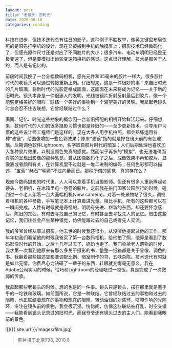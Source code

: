 ```yaml
---
layout: post
title: "老镜头，旧时光"
date: 2020-08-10
categories: reading
---
```


科技在进步，但技术迭代总有往日的影子。这种例子不胜枚举，像英文键盘布局依照的是原先打字机的设计，现在又被搬到手机的触摸屏上；摄影技术已经数码化了，但感光原件尺寸还是对应了不同胶片的大小；很多汽车、电动车明明已经是无极变速了，但是要模拟出齿轮变速箱换挡的感觉。这点很好理解，技术是服务于人的，而人是有记忆的。

前段时间我换了一台全幅数码相机，感光元件和35毫米的胶片一样大。很多胶片时代的老镜头可以通过转接重新上岗。仔细想来，这是一件很妙的事：来自旧时光的几片玻璃，将新时代的光影定格成画面，这画面在未来将成为记忆——关于新的旧时光。镜头本身是一件很迷人的发明，光线被镜片折射反射最后到胶片，像一个能够定格美好的眼眸：联结一个美好的事物到一个渴望美好的灵魂。我拿起老镜头时总会忍不住去联想，它曾经联结过什么？

画面、记忆、时光这些抽象的概念因一台新旧搭配的相机开始鲜活起来。仔细想来，数码时代的人们的很多摄影习惯也都是怀旧的——至少更新技术、引导用户习惯的这些设计师工程师们是这样的。现在大多人用手机拍照，都会熟练运用各种“滤镜”，给图像增加一些色彩效果；原来“滤镜”指的就是拧在镜头前的有色玻璃。后期调色软件Lightroom，名字取自胶片时代的暗室；人们后期处理也喜欢加入各种胶片效果，以制造颜色失真的感觉。然而似乎再多的“模拟”，也无法准确而真实的呈现出影像的那种感觉。自从图像数码化了之后，成像效果不再和胶片、显像液或者颜料有关，在计算机里不过就是一堆二进制的编码；任何色彩都可以描述，“宝蓝”“赭石”“明黄”不过向量而已。那种所谓的感觉，真的存在么？

现如今数码摄影的时代里，人人可以拿着手机当摄影师。但还有很多人重新捧起老镜头、老相机，在冰箱里屯一卷卷的胶片。之前我在拱门国家公园旅行的时候，碰到过一个老人架着一台大画幅相机(view camera)，对着一处景物站了很久，调校着相机的各种参数，手写笔记本上计算着进光量。相比手机，所有的这些都可以在一瞬间完成。人性有时候就是奇怪的，明明有先进、崭新的东西，却还要怀念落后、陈旧的东西。有时去寻找自己的记忆，有时甚至去寻找先人的记忆。借由这些记忆，我们往往会产生某种错觉，仿佛能跟过去的自己或者先人交流。

我的爷爷曾经从事过摄影，他去世的时候我还很小，从没听他提起过他的工作。那年年初我们看望他的时候我爸买了第一台数码相机，给他拍了照，他算是看到了数码影像时代的开始。之后十几年过去了，奶奶也走了。我们收拾老人遗物的时候，我才第一次看到他原来有那么多关于摄影的书，整整一纸箱都是关于显像、调色的书。我翻着那些描述显影液调配比例、暗室制作的书，五味杂陈。技术迭代有时就是如此无情。你费尽心力钻研了一辈子的东西，转眼就变得毫无意义。我在Adobe公司实习的时候，恰巧和Lightroom的经理吃过一顿饭，算是完成了一次微弱的传承。

我拿起那些老镜头的时候，想的也是同一件事。镜头只是镜头，摆在那里就是黑乎乎的一坨铁和玻璃。如前面所说，它是一种联结。它曾经联结过去的事物和过去的眼睛，也正联结着现在的事物和现在的眼睛。转动油润的对焦环、吱嘎作响的光圈环，专注在镜头前的景物，我会很沉浸。恍惚间，仿佛这些联结被打乱，时空交错——我能看到镜头记录过的旧时光，而我爷爷还有镜头过去的主人们，能看到我眼前的景色。

![]({{ site.url }}/images/film.jpg)
> 照片摄于北京798, 2010.6

